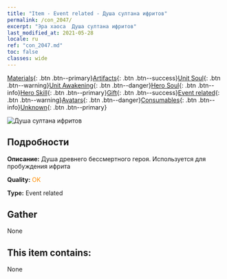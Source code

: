 ```yaml
---
title: "Item - Event related - Душа султана ифритов"
permalink: /con_2047/
excerpt: "Эра хаоса  Душа султана ифритов"
last_modified_at: 2021-05-28
locale: ru
ref: "con_2047.md"
toc: false
classes: wide
---
```

 [Materials](/ItemsRU/){: .btn .btn--primary}[Artifacts](/ItemsRU/Artifacts/){: .btn .btn--success}[Unit Soul](/ItemsRU/UnitSoul/){: .btn .btn--warning}[Unit Awakening](/ItemsRU/UnitAwakening/){: .btn .btn--danger}[Hero Soul](/ItemsRU/HeroSoul/){: .btn .btn--info}[Hero Skill](/ItemsRU/HeroSkill/){: .btn .btn--primary}[Gift](/ItemsRU/Gift/){: .btn .btn--success}[Event related](/ItemsRU/Events/){: .btn .btn--warning}[Avatars](/ItemsRU/Avatars/){: .btn .btn--danger}[Consumables](/ItemsRU/Consumables/){: .btn .btn--info}[Unknown](/ItemsRU/Unknown/){: .btn .btn--primary}

 ![Душа султана ифритов](/images/t/juexing_506.png)

## Подробности
 **Описание:** Душа древнего бессмертного героя. Используется для пробуждения ифрита

 **Quality:** <span style="color: #FF8C00">OK</span>

 **Type:** Event related

## Gather

  None

## This item contains:

  None

